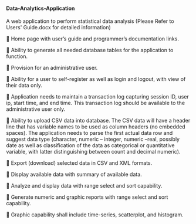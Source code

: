 #### Data-Analytics-Application
A web application to perform statistical data analysis   (Please Refer to Users' Guide.docx for detailed information) 

 Home page with user’s guide and programmer’s documentation links. 

 Ability to generate all needed database tables for the application to function.

 Provision for an administrative user. 

 Ability for a user to self-register as well as login and logout, with view of their data only.

 Application needs to maintain a transaction log capturing session ID, user ip, start time, and end time. This transaction log should be available to the administrative user only.

 Ability to upload CSV data into database. The CSV data will have a header line that has variable names to be used as column headers (no embedded spaces). The application needs to parse the first actual data row and suggest data type (character, numeric – integer, numeric –real, possibly date as well as classification of the data as categorical or quantitative variable, with latter distinguishing between count and decimal numeric).

 Export (download) selected data in CSV and XML formats.

 Display available data with summary of available data.

 Analyze and display data with range select and sort capability.

 Generate numeric and graphic reports with range select and sort capability.

 Graphic capability shall include time-series, scatterplot, and histogram.

